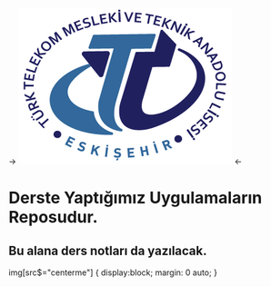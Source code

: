 -> ![Logo](logo.png) <-
# Derste Yaptığımız Uygulamaların Reposudur.

## Bu alana ders notları da yazılacak.



img[src$="centerme"] {
  display:block;
  margin: 0 auto;
}